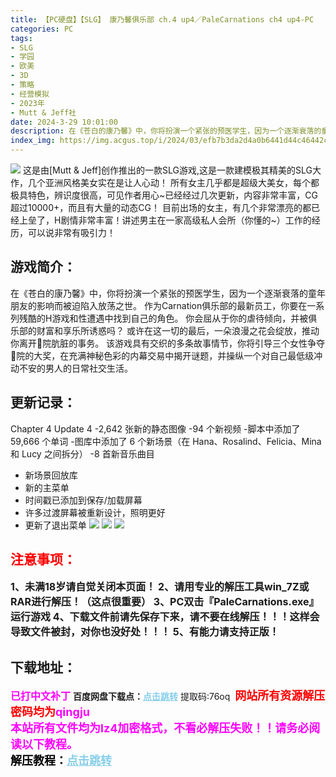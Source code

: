 ```yaml
---
title: 【PC硬盘】【SLG】 康乃馨俱乐部 ch.4 up4／PaleCarnations ch4 up4-PC
categories: PC
tags:
- SLG
- 学园
- 欧美
- 3D
- 策略
- 经营模拟
- 2023年
- Mutt & Jeff社
date: 2024-3-29 10:01:00
description: 在《苍白的康乃馨》中，你将扮演一个紧张的预医学生，因为一个逐渐衰落的童年朋友的影响而被迫陷入放荡之世。作为Carnation俱乐部的最新员工，你要在一系列残酷的H游戏和性遭遇中找到自己的角色。你会屈从于你的虐待倾向，并被俱乐部的财富和享乐所诱惑吗？
index_img: https://img.acgus.top/i/2024/03/efb7b3da2d4a0b6441d44c46442c5c61.webp
---
```

![](https://img.acgus.top/i/2024/03/efb7b3da2d4a0b6441d44c46442c5c61.webp)
这是由[Mutt & Jeff]创作推出的一款SLG游戏,这是一款建模极其精美的SLG大作，几个亚洲风格美女实在是让人心动！
所有女主几乎都是超级大美女，每个都极具特色，辨识度很高，可见作者用心~已经经过几次更新，内容非常丰富，CG超过10000+，而且有大量的动态CG！
目前出场的女主，有几个非常漂亮的都已经上垒了，H剧情非常丰富！讲述男主在一家高级私人会所（你懂的~）工作的经历，可以说非常有吸引力！

## 游戏简介：
在《苍白的康乃馨》中，你将扮演一个紧张的预医学生，因为一个逐渐衰落的童年朋友的影响而被迫陷入放荡之世。
作为Carnation俱乐部的最新员工，你要在一系列残酷的H游戏和性遭遇中找到自己的角色。
你会屈从于你的虐待倾向，并被俱乐部的财富和享乐所诱惑吗？
或许在这一切的最后，一朵浪漫之花会绽放，推动你离开🐔院肮脏的事务。
该游戏具有交织的多条故事情节，你将引导三个女性争夺🐔院的大奖，在充满神秘色彩的内幕交易中揭开谜题，并操纵一个对自己最低级冲动不安的男人的日常社交生活。

## 更新记录：
Chapter 4 Update 4
-2,642 张新的静态图像
-94 个新视频
-脚本中添加了 59,666 个单词 -图库中添加了 6 个新场景（在 Hana、Rosalind、Felicia、Mina 和 Lucy 之间拆分）
-8 首新音乐曲目
- 新场景回放库
- 新的主菜单
- 时间戳已添加到保存/加载屏幕
- 许多过渡屏幕被重新设计，照明更好
- 更新了退出菜单
![](https://img.acgus.top/i/2024/03/9fc1d1acc7335d500e73460b813a6c98.webp)
![](https://img.acgus.top/i/2024/03/77615fd7ad72001cb430379ffc2b1262.webp)
![](https://img.acgus.top/i/2024/03/3171e87706020fe26fd0fbfee73e6524.webp)






## <font color=#FF0000 >注意事项：</font>
<font size=3><b>1、未满18岁请自觉关闭本页面！
2、请用专业的解压工具win_7Z或RAR进行解压！（这点很重要）
3、PC双击『PaleCarnations.exe』运行游戏
4、下载文件前请先保存下来，请不要在线解压！！！这样会导致文件被封，对你也没好处！！！
5、有能力请支持正版！</b></font>

## 下载地址：
<font color=#FF00FF size=3><b>已打中文补丁</b></font>
<b>百度网盘下载点：</b><a href="https://pan.baidu.com/s/1SD_Lp8K4MoIGU385L6NZig?pwd=76oq" style="color: #87CEEB;"><b>点击跳转</b></a> 提取码:76oq
<a style="padding: 0" href="https://post.qingju.org/AD/"><img style="max-width:100%" src="https://img.acgus.top/i/2024/07/478f689b8021d8d499ab43d21acf137a.gif" alt=""></a>
<b><font color=#FF0000 size=4>网站所有资源解压密码均为</b></font><b><font color=#FF00FF size=4>qingju</font><font color=#FF0000 ></font></b><br><b><font color=#FF00FF size=4>本站所有文件均为lz4加密格式，不看必解压失败！！请务必阅读以下教程。</b></font><br><b><font color=#000 size=4>解压教程：</b><a href="https://post.qingju.org/tutorial/000/" style="color: #87CEEB;"><b>点击跳转</b></a>